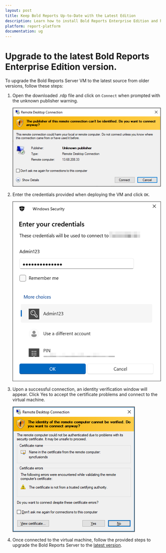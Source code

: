 ```yaml
---
layout: post
title: Keep Bold Reports Up-to-Date with the Latest Edition
description: Learn how to install Bold Reports Enterprise Edition and how to host the Bold Reports Enterprise in AWS in your machine.
platform: report-platform
documentation: ug
---
```


# Upgrade to the latest Bold Reports Enterprise Edition version.

To upgrade the Bold Reports Server VM to the latest source from older versions, follow these steps:

1. Open the downloaded .rdp file and click on `Connect` when prompted with the unknown publisher warning.

    ![rdp-warning](/static/assets/on-premise/images/installation/deploying-in-aws/rdp-warn.png)

2. Enter the credentials provided when deploying the VM and click `OK`.

    ![self-vm-credentials](/static/assets/on-premise/images/installation/deploying-in-aws/self-vm-credentials.png)

3. Upon a successful connection, an identity verification window will appear. Click Yes to accept the certificate problems and connect to the virtual machine.

    ![certificate-warning](/static/assets/on-premise/images/installation/deploying-in-aws/cert-warning.png)

4. Once connected to the virtual machine, follow the provided steps to upgrade the Bold Reports Server to the [latest version](../../../upgrade/on-premises/).
